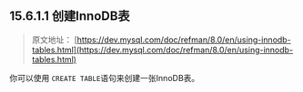 ## 15.6.1.1 创建InnoDB表

> 原文地址： [https://dev.mysql.com/doc/refman/8.0/en/using-innodb-tables.html](https://dev.mysql.com/doc/refman/8.0/en/using-innodb-tables.html)

你可以使用 `CREATE TABLE`语句来创建一张InnoDB表。
